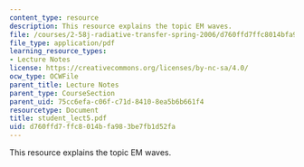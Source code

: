 ```yaml
---
content_type: resource
description: This resource explains the topic EM waves.
file: /courses/2-58j-radiative-transfer-spring-2006/d760ffd7ffc8014bfa983be7fb1d52fa_student_lect5.pdf
file_type: application/pdf
learning_resource_types:
- Lecture Notes
license: https://creativecommons.org/licenses/by-nc-sa/4.0/
ocw_type: OCWFile
parent_title: Lecture Notes
parent_type: CourseSection
parent_uid: 75cc6efa-c06f-c71d-8410-8ea5b6b661f4
resourcetype: Document
title: student_lect5.pdf
uid: d760ffd7-ffc8-014b-fa98-3be7fb1d52fa
---
```

This resource explains the topic EM waves.